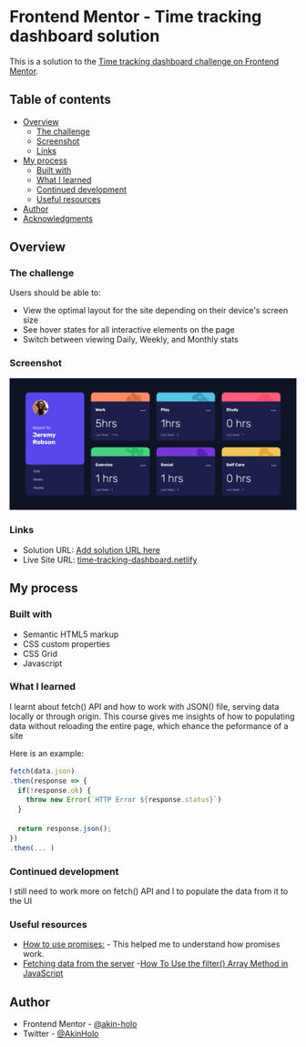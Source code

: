 # Frontend Mentor - Time tracking dashboard solution

This is a solution to the [Time tracking dashboard challenge on Frontend Mentor](https://www.frontendmentor.io/challenges/time-tracking-dashboard-UIQ7167Jw). 

## Table of contents

- [Overview](#overview)
  - [The challenge](#the-challenge)
  - [Screenshot](#screenshot)
  - [Links](#links)
- [My process](#my-process)
  - [Built with](#built-with)
  - [What I learned](#what-i-learned)
  - [Continued development](#continued-development)
  - [Useful resources](#useful-resources)
- [Author](#author)
- [Acknowledgments](#acknowledgments)


## Overview

### The challenge

Users should be able to:

- View the optimal layout for the site depending on their device's screen size
- See hover states for all interactive elements on the page
- Switch between viewing Daily, Weekly, and Monthly stats

### Screenshot

![](./assets/Preview-TimeTrackingDashboard.png)


### Links

- Solution URL: [Add solution URL here](https://your-solution-url.com)
- Live Site URL: [time-tracking-dashboard.netlify](https://frontendmentor-tracking-dashboard.netlify.app/)

## My process

### Built with

- Semantic HTML5 markup
- CSS custom properties
- CSS Grid
- Javascript


### What I learned

I learnt about fetch() API and how to work with JSON() file, serving data locally or through origin.
This course gives me insights of how to populating data without reloading the entire page, which ehance the peformance of a site

Here is an example:

```js
fetch(data.json) 
.then(response => {
  if(!response.ok) {
    throw new Error(`HTTP Error ${response.status}`)
  }

  return response.json();
})
.then(... )

```


### Continued development

I still need to work more on fetch() API and I to populate the data from it to the UI


### Useful resources

- [How to use promises:](https://developer.mozilla.org/en-US/docs/Learn/JavaScript/Asynchronous/Promises) - This helped me to understand how promises work. 
- [Fetching data from the server](https://developer.mozilla.org/en-US/docs/Learn/JavaScript/Client-side_web_APIs/Fetching_data) 
-[How To Use the filter() Array Method in JavaScript](https://www.digitalocean.com/community/tutorials/js-filter-array-method)


## Author

- Frontend Mentor - [@akin-holo](https://www.frontendmentor.io/profile/akin-holo)
- Twitter - [@AkinHolo](https://www.x.com/AkinHolo)

